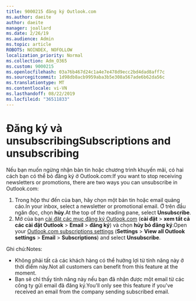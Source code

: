 ```yaml
---
title: 9000215 đăng ký Outlook.com
ms.author: daeite
author: daeite
manager: joallard
ms.date: 2/26/19
ms.audience: Admin
ms.topic: article
ROBOTS: NOINDEX, NOFOLLOW
localization_priority: Normal
ms.collection: Adm_O365
ms.custom: 9000215
ms.openlocfilehash: 03a76b467d24c1a4e7e478d9ecc2bd4dad8aff7c
ms.sourcegitcommit: 1d98db8acb9959aba3b5e308a567ade6b62da56c
ms.translationtype: MT
ms.contentlocale: vi-VN
ms.lasthandoff: 08/22/2019
ms.locfileid: "36511833"
---
```

# <a name="subscriptions-and-unsubscribing"></a><span data-ttu-id="a85f4-102">Đăng ký và unsubscribing</span><span class="sxs-lookup"><span data-stu-id="a85f4-102">Subscriptions and unsubscribing</span></span>

<span data-ttu-id="a85f4-103">Nếu bạn muốn ngừng nhận bản tin hoặc chương trình khuyến mãi, có hai cách bạn có thể bỏ đăng ký ở Outlook.com:</span><span class="sxs-lookup"><span data-stu-id="a85f4-103">If you want to stop receiving newsletters or promotions, there are two ways you can unsubscribe in Outlook.com:</span></span>

1. <span data-ttu-id="a85f4-104">Trong hộp thư đến của bạn, hãy chọn một bản tin hoặc email quảng cáo.</span><span class="sxs-lookup"><span data-stu-id="a85f4-104">In your inbox, select a newsletter or promotional email.</span></span> <span data-ttu-id="a85f4-105">Ở trên đầu ngăn đọc, chọn **hủy**.</span><span class="sxs-lookup"><span data-stu-id="a85f4-105">At the top of the reading pane, select **Unsubscribe**.</span></span>
2. <span data-ttu-id="a85f4-106">Mở của bạn [cài đặt các mục đăng ký Outlook.com](https://outlook.live.com/mail/options/mail/brandsSubscriptions) (**cài đặt** > **xem tất cả các cài đặt Outlook** > **Email** > **đăng ký**) và chọn **hủy bỏ đăng ký**.</span><span class="sxs-lookup"><span data-stu-id="a85f4-106">Open your [Outlook.com subscriptions settings](https://outlook.live.com/mail/options/mail/brandsSubscriptions) (**Settings** > **View all Outlook settings** > **Email** > **Subscriptions**) and select **Unsubscribe**.</span></span>

<span data-ttu-id="a85f4-107">Ghi chú:</span><span class="sxs-lookup"><span data-stu-id="a85f4-107">Notes:</span></span>

- <span data-ttu-id="a85f4-108">Không phải tất cả các khách hàng có thể hưởng lợi từ tính năng này ở thời điểm này.</span><span class="sxs-lookup"><span data-stu-id="a85f4-108">Not all customers can benefit from this feature at the moment.</span></span>
- <span data-ttu-id="a85f4-109">Bạn sẽ chỉ thấy tính năng này nếu bạn đã nhận được một email từ các công ty gửi email đã đăng ký.</span><span class="sxs-lookup"><span data-stu-id="a85f4-109">You'll only see this feature if you've received an email from the company sending subscribed email.</span></span>